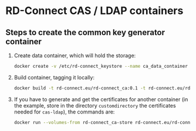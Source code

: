 RD-Connect CAS / LDAP containers
================================

Steps to create the common key generator container
--------------------------------------------

1. Create data container, which will hold the storage:

	```bash
	docker create -v /etc/rd-connect_keystore --name ca_data_container centos:7 /bin/true
	```

2. Build container, tagging it locally:

	```bash
	docker build -t rd-connect.eu/rd-connect_ca:0.1 -t rd-connect.eu/rd-connect_ca:latest rd-connect-common-key-generator
	```

3. If you have to generate and get the certificates for another container (in the example, store in the directory `customdirectory` the certificates needed for `cas-ldap`), the commands are:

	```bash
	docker run --volumes-from rd-connect_ca-store rd-connect.eu/rd-connect_ca cas-ldap > cas-ldap-certs.tar
	
	```
